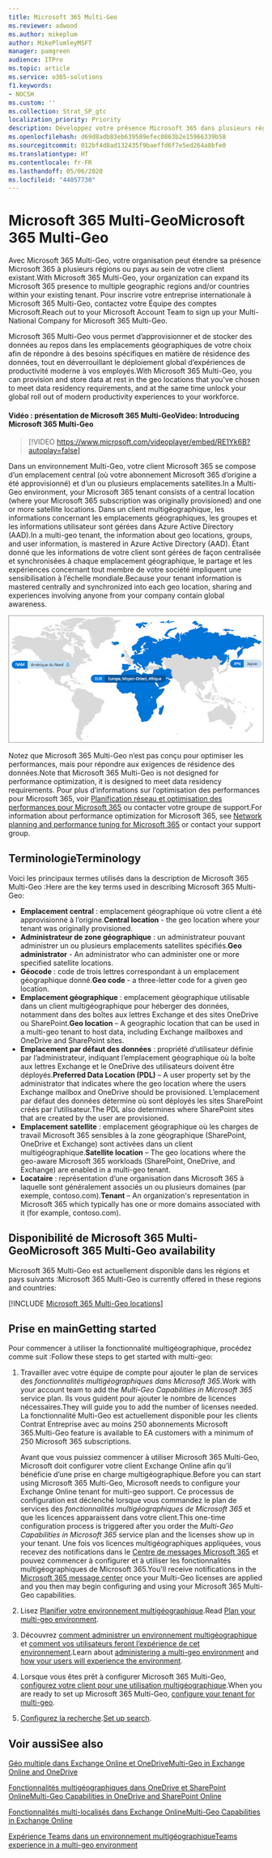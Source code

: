 ```yaml
---
title: Microsoft 365 Multi-Geo
ms.reviewer: adwood
ms.author: mikeplum
author: MikePlumleyMSFT
manager: pamgreen
audience: ITPro
ms.topic: article
ms.service: o365-solutions
f1.keywords:
- NOCSH
ms.custom: ''
ms.collection: Strat_SP_gtc
localization_priority: Priority
description: Développez votre présence Microsoft 365 dans plusieurs régions géographiques avec Microsoft 365 Multi-Geo.
ms.openlocfilehash: d69d8adb83eb639589efec0863b2e15966339b58
ms.sourcegitcommit: 012bf4d8ad132435f9baeffd6f7e5ed264a8bfe0
ms.translationtype: HT
ms.contentlocale: fr-FR
ms.lasthandoff: 05/06/2020
ms.locfileid: "44057730"
---
```

# <a name="microsoft-365-multi-geo"></a><span data-ttu-id="5f51c-103">Microsoft 365 Multi-Geo</span><span class="sxs-lookup"><span data-stu-id="5f51c-103">Microsoft 365 Multi-Geo</span></span>

<span data-ttu-id="5f51c-104">Avec Microsoft 365 Multi-Geo, votre organisation peut étendre sa présence Microsoft 365 à plusieurs régions ou pays au sein de votre client existant.</span><span class="sxs-lookup"><span data-stu-id="5f51c-104">With Microsoft 365 Multi-Geo, your organization can expand its Microsoft 365 presence to multiple geographic regions and/or countries within your existing tenant.</span></span> <span data-ttu-id="5f51c-105">Pour inscrire votre entreprise internationale à Microsoft 365 Multi-Geo, contactez votre Équipe des comptes Microsoft.</span><span class="sxs-lookup"><span data-stu-id="5f51c-105">Reach out to your Microsoft Account Team to sign up your Multi-National Company for Microsoft 365 Multi-Geo.</span></span>
  
<span data-ttu-id="5f51c-106">Microsoft 365 Multi-Geo vous permet d’approvisionner et de stocker des données au repos dans les emplacements géographiques de votre choix afin de répondre à des besoins spécifiques en matière de résidence des données, tout en déverrouillant le déploiement global d’expériences de productivité moderne à vos employés.</span><span class="sxs-lookup"><span data-stu-id="5f51c-106">With Microsoft 365 Multi-Geo, you can provision and store data at rest in the geo locations that you've chosen to meet data residency requirements, and at the same time unlock your global roll out of modern productivity experiences to your workforce.</span></span>

#### <a name="video-introducing-microsoft-365-multi-geo"></a><span data-ttu-id="5f51c-107">Vidéo : présentation de Microsoft 365 Multi-Geo</span><span class="sxs-lookup"><span data-stu-id="5f51c-107">Video: Introducing Microsoft 365 Multi-Geo</span></span>

> [!VIDEO https://www.microsoft.com/videoplayer/embed/RE1Yk6B?autoplay=false]

<span data-ttu-id="5f51c-108">Dans un environnement Multi-Geo, votre client Microsoft 365 se compose d’un emplacement central (où votre abonnement Microsoft 365 d’origine a été approvisionné) et d’un ou plusieurs emplacements satellites.</span><span class="sxs-lookup"><span data-stu-id="5f51c-108">In a Multi-Geo environment, your Microsoft 365 tenant consists of a central location (where your Microsoft 365 subscription was originally provisioned) and one or more satellite locations.</span></span> <span data-ttu-id="5f51c-109">Dans un client multigéographique, les informations concernant les emplacements géographiques, les groupes et les informations utilisateur sont gérées dans Azure Active Directory (AAD).</span><span class="sxs-lookup"><span data-stu-id="5f51c-109">In a multi-geo tenant, the information about geo locations, groups, and user information, is mastered in Azure Active Directory (AAD).</span></span> <span data-ttu-id="5f51c-110">Étant donné que les informations de votre client sont gérées de façon centralisée et synchronisées à chaque emplacement géographique, le partage et les expériences concernant tout membre de votre société impliquent une sensibilisation à l’échelle mondiale.</span><span class="sxs-lookup"><span data-stu-id="5f51c-110">Because your tenant information is mastered centrally and synchronized into each geo location, sharing and experiences involving anyone from your company contain global awareness.</span></span>

![Capture d’écran d’un mappage multigéographique du Centre d’administration SharePoint](media/multi-geo-world-map.png)

<span data-ttu-id="5f51c-112">Notez que Microsoft 365 Multi-Geo n’est pas conçu pour optimiser les performances, mais pour répondre aux exigences de résidence des données.</span><span class="sxs-lookup"><span data-stu-id="5f51c-112">Note that Microsoft 365 Multi-Geo is not designed for performance optimization, it is designed to meet data residency requirements.</span></span> <span data-ttu-id="5f51c-113">Pour plus d’informations sur l’optimisation des performances pour Microsoft 365, voir [Planification réseau et optimisation des performances pour Microsoft 365](https://support.office.com/article/e5f1228c-da3c-4654-bf16-d163daee8848) ou contacter votre groupe de support.</span><span class="sxs-lookup"><span data-stu-id="5f51c-113">For information about performance optimization for Microsoft 365, see [Network planning and performance tuning for Microsoft 365](https://support.office.com/article/e5f1228c-da3c-4654-bf16-d163daee8848) or contact your support group.</span></span>

## <a name="terminology"></a><span data-ttu-id="5f51c-114">Terminologie</span><span class="sxs-lookup"><span data-stu-id="5f51c-114">Terminology</span></span>

<span data-ttu-id="5f51c-115">Voici les principaux termes utilisés dans la description de Microsoft 365 Multi-Geo :</span><span class="sxs-lookup"><span data-stu-id="5f51c-115">Here are the key terms used in describing Microsoft 365 Multi-Geo:</span></span>

- <span data-ttu-id="5f51c-116">**Emplacement central** : emplacement géographique où votre client a été approvisionné à l’origine.</span><span class="sxs-lookup"><span data-stu-id="5f51c-116">**Central location** - the geo location where your tenant was originally provisioned.</span></span>
- <span data-ttu-id="5f51c-117">**Administrateur de zone géographique** : un administrateur pouvant administrer un ou plusieurs emplacements satellites spécifiés.</span><span class="sxs-lookup"><span data-stu-id="5f51c-117">**Geo administrator** - An administrator who can administer one or more specified satellite locations.</span></span>
- <span data-ttu-id="5f51c-118">**Géocode** : code de trois lettres correspondant à un emplacement géographique donné.</span><span class="sxs-lookup"><span data-stu-id="5f51c-118">**Geo code** - a three-letter code for a given geo location.</span></span>
- <span data-ttu-id="5f51c-119">**Emplacement géographique** : emplacement géographique utilisable dans un client multigéographique pour héberger des données, notamment dans des boîtes aux lettres Exchange et des sites OneDrive ou SharePoint.</span><span class="sxs-lookup"><span data-stu-id="5f51c-119">**Geo location** – A geographic location that can be used in a multi-geo tenant to host data, including Exchange mailboxes and OneDrive and SharePoint sites.</span></span>
- <span data-ttu-id="5f51c-120">**Emplacement par défaut des données** : propriété d’utilisateur définie par l’administrateur, indiquant l’emplacement géographique où la boîte aux lettres Exchange et le OneDrive des utilisateurs doivent être déployés.</span><span class="sxs-lookup"><span data-stu-id="5f51c-120">**Preferred Data Location (PDL)** – A user property set by the administrator that indicates where the geo location where the users Exchange mailbox and OneDrive should be provisioned.</span></span> <span data-ttu-id="5f51c-121">L’emplacement par défaut des données détermine où sont déployés les sites SharePoint créés par l’utilisateur.</span><span class="sxs-lookup"><span data-stu-id="5f51c-121">The PDL also determines where SharePoint sites that are created by the user are provisioned.</span></span>
- <span data-ttu-id="5f51c-122">**Emplacement satellite** : emplacement géographique où les charges de travail Microsoft 365 sensibles à la zone géographique (SharePoint, OneDrive et Exchange) sont activées dans un client multigéographique.</span><span class="sxs-lookup"><span data-stu-id="5f51c-122">**Satellite location** – The geo locations where the geo-aware Microsoft 365 workloads (SharePoint, OneDrive, and Exchange) are enabled in a multi-geo tenant.</span></span>
- <span data-ttu-id="5f51c-123">**Locataire** : représentation d’une organisation dans Microsoft 365 à laquelle sont généralement associés un ou plusieurs domaines (par exemple, contoso.com).</span><span class="sxs-lookup"><span data-stu-id="5f51c-123">**Tenant** – An organization's representation in Microsoft 365 which typically has one or more domains associated with it (for example, contoso.com).</span></span>

## <a name="microsoft-365-multi-geo-availability"></a><span data-ttu-id="5f51c-124">Disponibilité de Microsoft 365 Multi-Geo</span><span class="sxs-lookup"><span data-stu-id="5f51c-124">Microsoft 365 Multi-Geo availability</span></span>

<span data-ttu-id="5f51c-125">Microsoft 365 Multi-Geo est actuellement disponible dans les régions et pays suivants :</span><span class="sxs-lookup"><span data-stu-id="5f51c-125">Microsoft 365 Multi-Geo is currently offered in these regions and countries:</span></span>

[!INCLUDE [Microsoft 365 Multi-Geo locations](includes/office-365-multi-geo-locations.md)]

## <a name="getting-started"></a><span data-ttu-id="5f51c-126">Prise en main</span><span class="sxs-lookup"><span data-stu-id="5f51c-126">Getting started</span></span>

<span data-ttu-id="5f51c-127">Pour commencer à utiliser la fonctionnalité multigéographique, procédez comme suit :</span><span class="sxs-lookup"><span data-stu-id="5f51c-127">Follow these steps to get started with multi-geo:</span></span>

1. <span data-ttu-id="5f51c-128">Travailler avec votre équipe de compte pour ajouter le plan de services des _fonctionnalités multigéographiques dans Microsoft 365_.</span><span class="sxs-lookup"><span data-stu-id="5f51c-128">Work with your account team to add the _Multi-Geo Capabilities in Microsoft 365_ service plan.</span></span> <span data-ttu-id="5f51c-129">Ils vous guident pour ajouter le nombre de licences nécessaires.</span><span class="sxs-lookup"><span data-stu-id="5f51c-129">They will guide you to add the number of licenses needed.</span></span> <span data-ttu-id="5f51c-130">La fonctionnalité Multi-Geo est actuellement disponible pour les clients Contrat Entreprise avec au moins 250 abonnements Microsoft 365.</span><span class="sxs-lookup"><span data-stu-id="5f51c-130">Multi-Geo feature is available to EA customers with a minimum of 250 Microsoft 365 subscriptions.</span></span>

   <span data-ttu-id="5f51c-131">Avant que vous puissiez commencer à utiliser Microsoft 365 Multi-Geo, Microsoft doit configurer votre client Exchange Online afin qu’il bénéficie d’une prise en charge multigéographique.</span><span class="sxs-lookup"><span data-stu-id="5f51c-131">Before you can start using Microsoft 365 Multi-Geo, Microsoft needs to configure your Exchange Online tenant for multi-geo support.</span></span> <span data-ttu-id="5f51c-132">Ce processus de configuration est déclenché lorsque vous commandez le plan de services des *fonctionnalités multigéographiques de Microsoft 365* et que les licences apparaissent dans votre client.</span><span class="sxs-lookup"><span data-stu-id="5f51c-132">This one-time configuration process is triggered after you order the *Multi-Geo Capabilities in Microsoft 365* service plan and the licenses show up in your tenant.</span></span> <span data-ttu-id="5f51c-133">Une fois vos licences multigéographiques appliquées, vous recevez des notifications dans le [Centre de messages Microsoft 365](https://support.office.com/article/38FB3333-BFCC-4340-A37B-DEDA509C2093) et pouvez commencer à configurer et à utiliser les fonctionnalités multigéographiques de Microsoft 365.</span><span class="sxs-lookup"><span data-stu-id="5f51c-133">You'll receive notifications in the [Microsoft 365 message center](https://support.office.com/article/38FB3333-BFCC-4340-A37B-DEDA509C2093) once your Multi-Geo licenses are applied and you then may begin configuring and using your Microsoft 365 Multi-Geo capabilities.</span></span>

2. <span data-ttu-id="5f51c-134">Lisez [Planifier votre environnement multigéographique](plan-for-multi-geo.md).</span><span class="sxs-lookup"><span data-stu-id="5f51c-134">Read [Plan your multi-geo environment](plan-for-multi-geo.md).</span></span>

3. <span data-ttu-id="5f51c-135">Découvrez [comment administrer un environnement multigéographique](administering-a-multi-geo-environment.md) et [comment vos utilisateurs feront l’expérience de cet environnement](multi-geo-user-experience.md).</span><span class="sxs-lookup"><span data-stu-id="5f51c-135">Learn about [administering a multi-geo environment](administering-a-multi-geo-environment.md) and [how your users will experience the environment](multi-geo-user-experience.md).</span></span>

4. <span data-ttu-id="5f51c-136">Lorsque vous êtes prêt à configurer Microsoft 365 Multi-Geo, [configurez votre client pour une utilisation multigéographique](multi-geo-tenant-configuration.md).</span><span class="sxs-lookup"><span data-stu-id="5f51c-136">When you are ready to set up Microsoft 365 Multi-Geo, [configure your tenant for multi-geo](multi-geo-tenant-configuration.md).</span></span>

5. <span data-ttu-id="5f51c-137">[Configurez la recherche](configure-search-for-multi-geo.md).</span><span class="sxs-lookup"><span data-stu-id="5f51c-137">[Set up search](configure-search-for-multi-geo.md).</span></span>

## <a name="see-also"></a><span data-ttu-id="5f51c-138">Voir aussi</span><span class="sxs-lookup"><span data-stu-id="5f51c-138">See also</span></span>

[<span data-ttu-id="5f51c-139">Géo multiple dans Exchange Online et OneDrive</span><span class="sxs-lookup"><span data-stu-id="5f51c-139">Multi-Geo in Exchange Online and OneDrive</span></span>](https://Aka.ms/GoMultiGeo)

[<span data-ttu-id="5f51c-140">Fonctionnalités multigéographiques dans OneDrive et SharePoint Online</span><span class="sxs-lookup"><span data-stu-id="5f51c-140">Multi-Geo Capabilities in OneDrive and SharePoint Online</span></span>](https://docs.microsoft.com/office365/enterprise/multi-geo-capabilities-in-onedrive-and-sharepoint-online-in-office-365)

[<span data-ttu-id="5f51c-141">Fonctionnalités multi-localisés dans Exchange Online</span><span class="sxs-lookup"><span data-stu-id="5f51c-141">Multi-Geo Capabilities in Exchange Online</span></span>](https://docs.microsoft.com/office365/enterprise/multi-geo-capabilities-in-exchange-online)

[<span data-ttu-id="5f51c-142">Expérience Teams dans un environnement multigéographique</span><span class="sxs-lookup"><span data-stu-id="5f51c-142">Teams experience in a multi-geo environment</span></span>](https://docs.microsoft.com/microsoftteams/teams-experience-o365odb-spo-multi-geo)
